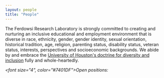 ```yaml
---
layout: people
title: "People"
---
```


The Ferdowsi Research Laboratory is strongly committed to creating and nurturing an inclusive educational and employment environment that is diverse in race, ethnicity, gender, gender identity, sexual orientation, historical tradition, age, religion, parenting status, disability status, veteran status, interests, perspectives and socioeconomic backgrounds. We abide by and embrace the <a href="https://www.uh.edu/about/diversity-statement/">University of Houston's doctrine for diversity and inclusion</a> fully and whole-heartedly.<br>

<i> <font size="4", color="#7401DF">Open positions:</font></i><p><br>
